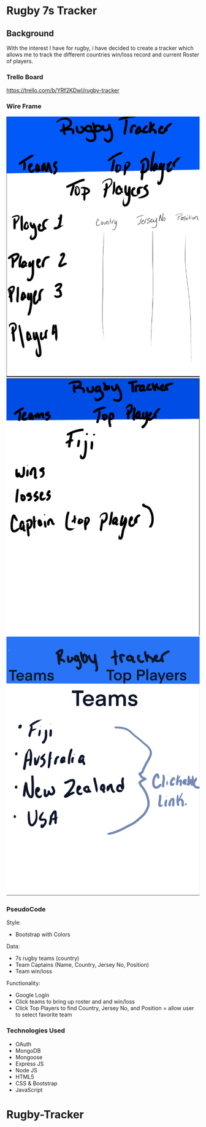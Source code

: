 # Rugby 7s Tracker

## Background
With the interest I have for rugby, i have decided to create a tracker which allows me to track the different countries win/loss record and current Roster of players. 

### Trello Board
https://trello.com/b/YRf2KDwI/rugby-tracker

### Wire Frame
![WireFrame1](public/Images/WireFrame1.jpg)
![WireFrame2](public/Images/WireFrame2.jpg)
![WireFrame3](public/Images/WireFrame3.jpg)

### PseudoCode
Style: 
- Bootstrap with Colors

Data:
- 7s rugby teams (country)
- Team Captains (Name, Country, Jersey No, Position)
- Team win/loss 

Functionality:
  - Google Login
  - Click teams to bring up roster and and win/loss 
  - Click Top Players to find Country, Jersey No, and Position
  = allow user to select favorite team

### Technologies Used
  - OAuth
  - MongoDB
  - Mongoose
  - Express JS
  - Node JS
  - HTML5
  - CSS & Bootstrap
  - JavaScript



# Rugby-Tracker
